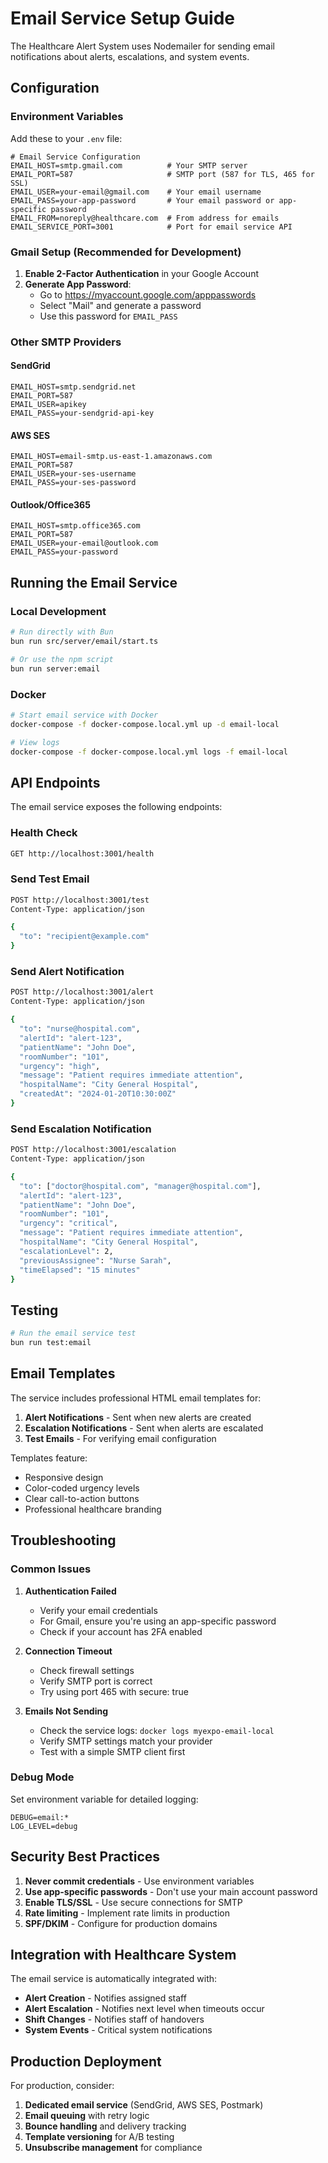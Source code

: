 # Email Service Setup Guide

The Healthcare Alert System uses Nodemailer for sending email notifications about alerts, escalations, and system events.

## Configuration

### Environment Variables

Add these to your `.env` file:

```env
# Email Service Configuration
EMAIL_HOST=smtp.gmail.com          # Your SMTP server
EMAIL_PORT=587                     # SMTP port (587 for TLS, 465 for SSL)
EMAIL_USER=your-email@gmail.com    # Your email username
EMAIL_PASS=your-app-password       # Your email password or app-specific password
EMAIL_FROM=noreply@healthcare.com  # From address for emails
EMAIL_SERVICE_PORT=3001            # Port for email service API
```

### Gmail Setup (Recommended for Development)

1. **Enable 2-Factor Authentication** in your Google Account
2. **Generate App Password**:
   - Go to https://myaccount.google.com/apppasswords
   - Select "Mail" and generate a password
   - Use this password for `EMAIL_PASS`

### Other SMTP Providers

#### SendGrid
```env
EMAIL_HOST=smtp.sendgrid.net
EMAIL_PORT=587
EMAIL_USER=apikey
EMAIL_PASS=your-sendgrid-api-key
```

#### AWS SES
```env
EMAIL_HOST=email-smtp.us-east-1.amazonaws.com
EMAIL_PORT=587
EMAIL_USER=your-ses-username
EMAIL_PASS=your-ses-password
```

#### Outlook/Office365
```env
EMAIL_HOST=smtp.office365.com
EMAIL_PORT=587
EMAIL_USER=your-email@outlook.com
EMAIL_PASS=your-password
```

## Running the Email Service

### Local Development

```bash
# Run directly with Bun
bun run src/server/email/start.ts

# Or use the npm script
bun run server:email
```

### Docker

```bash
# Start email service with Docker
docker-compose -f docker-compose.local.yml up -d email-local

# View logs
docker-compose -f docker-compose.local.yml logs -f email-local
```

## API Endpoints

The email service exposes the following endpoints:

### Health Check
```bash
GET http://localhost:3001/health
```

### Send Test Email
```bash
POST http://localhost:3001/test
Content-Type: application/json

{
  "to": "recipient@example.com"
}
```

### Send Alert Notification
```bash
POST http://localhost:3001/alert
Content-Type: application/json

{
  "to": "nurse@hospital.com",
  "alertId": "alert-123",
  "patientName": "John Doe",
  "roomNumber": "101",
  "urgency": "high",
  "message": "Patient requires immediate attention",
  "hospitalName": "City General Hospital",
  "createdAt": "2024-01-20T10:30:00Z"
}
```

### Send Escalation Notification
```bash
POST http://localhost:3001/escalation
Content-Type: application/json

{
  "to": ["doctor@hospital.com", "manager@hospital.com"],
  "alertId": "alert-123",
  "patientName": "John Doe",
  "roomNumber": "101",
  "urgency": "critical",
  "message": "Patient requires immediate attention",
  "hospitalName": "City General Hospital",
  "escalationLevel": 2,
  "previousAssignee": "Nurse Sarah",
  "timeElapsed": "15 minutes"
}
```

## Testing

```bash
# Run the email service test
bun run test:email
```

## Email Templates

The service includes professional HTML email templates for:

1. **Alert Notifications** - Sent when new alerts are created
2. **Escalation Notifications** - Sent when alerts are escalated
3. **Test Emails** - For verifying email configuration

Templates feature:
- Responsive design
- Color-coded urgency levels
- Clear call-to-action buttons
- Professional healthcare branding

## Troubleshooting

### Common Issues

1. **Authentication Failed**
   - Verify your email credentials
   - For Gmail, ensure you're using an app-specific password
   - Check if your account has 2FA enabled

2. **Connection Timeout**
   - Check firewall settings
   - Verify SMTP port is correct
   - Try using port 465 with secure: true

3. **Emails Not Sending**
   - Check the service logs: `docker logs myexpo-email-local`
   - Verify SMTP settings match your provider
   - Test with a simple SMTP client first

### Debug Mode

Set environment variable for detailed logging:
```env
DEBUG=email:*
LOG_LEVEL=debug
```

## Security Best Practices

1. **Never commit credentials** - Use environment variables
2. **Use app-specific passwords** - Don't use your main account password
3. **Enable TLS/SSL** - Use secure connections for SMTP
4. **Rate limiting** - Implement rate limits in production
5. **SPF/DKIM** - Configure for production domains

## Integration with Healthcare System

The email service is automatically integrated with:

- **Alert Creation** - Notifies assigned staff
- **Alert Escalation** - Notifies next level when timeouts occur
- **Shift Changes** - Notifies staff of handovers
- **System Events** - Critical system notifications

## Production Deployment

For production, consider:

1. **Dedicated email service** (SendGrid, AWS SES, Postmark)
2. **Email queuing** with retry logic
3. **Bounce handling** and delivery tracking
4. **Template versioning** for A/B testing
5. **Unsubscribe management** for compliance